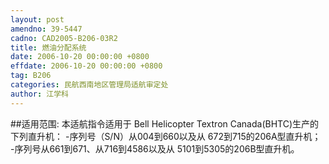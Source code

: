 ```yaml
---
layout: post
amendno: 39-5447
cadno: CAD2005-B206-03R2
title: 燃油分配系统
date: 2006-10-20 00:00:00 +0800
effdate: 2006-10-20 00:00:00 +0800
tag: B206
categories: 民航西南地区管理局适航审定处
author: 江学科
---
```


##适用范围:
本适航指令适用于 Bell Helicopter Textron Canada(BHTC)生产的下列直升机： -序列号（S/N）从004到660以及从 672到715的206A型直升机； -序列号从661到671、从716到4586以及从 5101到5305的206B型直升机。

